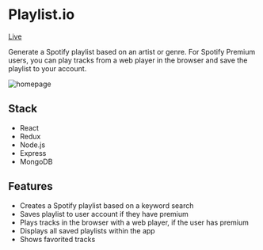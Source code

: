 # Playlist.io

[Live](https://playlist-io.netlify.com/)

Generate a Spotify playlist based on an artist or genre. For Spotify Premium users, you can play tracks from a web player in the browser and save the playlist to your account. 

![homepage](https://github.com/pxr13/playlist-io/blob/master/client/public/playlist_io.gif)


## Stack

  * React
  * Redux
  * Node.js
  * Express
  * MongoDB


## Features
  * Creates a Spotify playlist based on a keyword search
  * Saves playlist to user account if they have premium
  * Plays tracks in the browser with a web player, if the user has premium
  * Displays all saved playlists within the app
  * Shows favorited tracks
